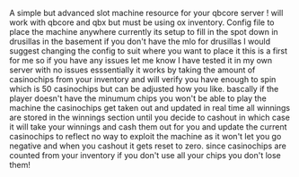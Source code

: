A simple but advanced slot machine resource for your qbcore server ! will work with qbcore and qbx but must be using ox inventory.
Config file to place the machine anywhere currently its setup to fill in the spot down in drusillas in the basement
if you don't have the mlo for drusillas I would suggest changing the config to suit where you want to place it
this is a first for me so if you have any issues let me know I have tested it in my own server with no issues 
esssentially it works by taking the amount of casinochips from your inventory and will verify you have enough to spin
which is 50 casinochips but can be adjusted how you like. bascally if the player doesn't have the minumum chips
you won't be able to play the machine 
the casinochips get taken out and updated in real time 
all winnings are stored in the winnings section until you decide to cashout in which case it will take your winnings and
cash them out for you and update the current casinochips to reflect 
no way to exploit the machine as it won't let you go negative and when you cashout it gets reset to zero.
since casinochips are counted from your inventory if you don't use all your chips you don't lose them! 
